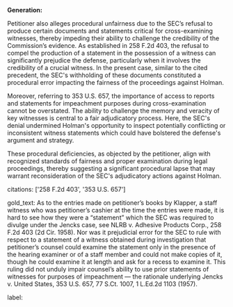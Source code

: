**Generation:**

Petitioner also alleges procedural unfairness due to the SEC’s refusal to produce certain documents and statements critical for cross-examining witnesses, thereby impeding their ability to challenge the credibility of the Commission’s evidence. As established in 258 F.2d 403, the refusal to compel the production of a statement in the possession of a witness can significantly prejudice the defense, particularly when it involves the credibility of a crucial witness. In the present case, similar to the cited precedent, the SEC's withholding of these documents constituted a procedural error impacting the fairness of the proceedings against Holman.

Moreover, referring to 353 U.S. 657, the importance of access to reports and statements for impeachment purposes during cross-examination cannot be overstated. The ability to challenge the memory and veracity of key witnesses is central to a fair adjudicatory process. Here, the SEC's denial undermined Holman's opportunity to inspect potentially conflicting or inconsistent witness statements which could have bolstered the defense's argument and strategy.

These procedural deficiencies, as objected by the petitioner, align with recognized standards of fairness and proper examination during legal proceedings, thereby suggesting a significant procedural lapse that may warrant reconsideration of the SEC's adjudicatory actions against Holman.

citations: ['258 F.2d 403', '353 U.S. 657']

gold_text: As to the entries made on petitioner’s books by Klapper, a staff witness who was petitioner’s cashier at the time the entries were made, it is hard to see how they were a “statement” which the SEC was required to divulge under the Jencks case, see NLRB v. Adhesive Products Corp., 258 F.2d 403 (2d Cir. 1958). Nor was it prejudicial error for the SEC to rule with respect to a statement of a witness obtained during investigation that petitioner’s counsel could examine the statement only in the presence of the hearing examiner or of a staff member and could not make copies of it, though he could examine it at length and ask for a recess to examine it. This ruling did not unduly impair counsel’s ability to use prior statements of witnesses for purposes of impeachment — the rationale underlying Jencks v. United States, 353 U.S. 657, 77 S.Ct. 1007, 1 L.Ed.2d 1103 (1957).

label: 